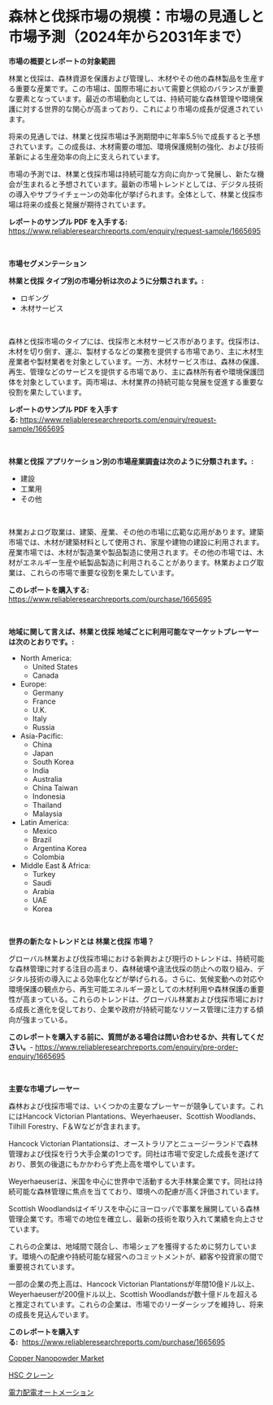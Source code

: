 <p><h1>森林と伐採市場の規模：市場の見通しと市場予測（2024年から2031年まで）</h1></p><p><strong>市場の概要とレポートの対象範囲</strong></p>
<p><p>林業と伐採は、森林資源を保護および管理し、木材やその他の森林製品を生産する重要な産業です。この市場は、国際市場において需要と供給のバランスが重要な要素となっています。最近の市場動向としては、持続可能な森林管理や環境保護に対する世界的な関心が高まっており、これにより市場の成長が促進されています。</p><p>将来の見通しでは、林業と伐採市場は予測期間中に年率5.5％で成長すると予想されています。この成長は、木材需要の増加、環境保護規制の強化、および技術革新による生産効率の向上に支えられています。</p><p>市場の予測では、林業と伐採市場は持続可能な方向に向かって発展し、新たな機会が生まれると予想されています。最新の市場トレンドとしては、デジタル技術の導入やサプライチェーンの効率化が挙げられます。全体として、林業と伐採市場は将来の成長と発展が期待されています。</p></p>
<p><strong>レポートのサンプル PDF を入手する:</strong> <a href="https://www.reliableresearchreports.com/enquiry/request-sample/1665695">https://www.reliableresearchreports.com/enquiry/request-sample/1665695</a></p>
<p>&nbsp;</p>
<p><strong>市場セグメンテーション</strong></p>
<p><strong>林業と伐採 タイプ別の市場分析は次のように分類されます。:</strong></p>
<p><ul><li>ロギング</li><li>木材サービス</li></ul></p>
<p>&nbsp;</p>
<p><p>森林と伐採市場のタイプには、伐採市と木材サービス市があります。伐採市は、木材を切り倒す、運ぶ、製材するなどの業務を提供する市場であり、主に木材生産業者や製材業者を対象としています。一方、木材サービス市は、森林の保護、再生、管理などのサービスを提供する市場であり、主に森林所有者や環境保護団体を対象としています。両市場は、木材業界の持続可能な発展を促進する重要な役割を果たしています。</p></p>
<p><strong>レポートのサンプル PDF を入手する:</strong>&nbsp;<a href="https://www.reliableresearchreports.com/enquiry/request-sample/1665695">https://www.reliableresearchreports.com/enquiry/request-sample/1665695</a></p>
<p>&nbsp;</p>
<p><strong> 林業と伐採 アプリケーション別の市場産業調査は次のように分類されます。:</strong></p>
<p><ul><li>建設</li><li>工業用</li><li>その他</li></ul></p>
<p>&nbsp;</p>
<p><p>林業およログ取業は、建築、産業、その他の市場に広範な応用があります。建築市場では、木材が建築材料として使用され、家屋や建物の建設に利用されます。産業市場では、木材が製造業や製品製造に使用されます。その他の市場では、木材がエネルギー生産や紙製品製造に利用されることがあります。林業およログ取業は、これらの市場で重要な役割を果たしています。</p></p>
<p><strong>このレポートを購入する:</strong>&nbsp; <a href="https://www.reliableresearchreports.com/purchase/1665695">https://www.reliableresearchreports.com/purchase/1665695</a></p>
<p>&nbsp;</p>
<p><strong>地域に関して言えば、林業と伐採 地域ごとに利用可能なマーケットプレーヤーは次のとおりです。:</strong></p>
<p><ul>
    <li>
        North America:
        <ul>
            <li>United States</li>
            <li>Canada</li>
        </ul>
    </li>
    <li>
        Europe:
        <ul>
            <li>Germany</li>
            <li>France</li>
            <li>U.K.</li>
            <li>Italy</li>
            <li>Russia</li>
        </ul>
    </li>
    <li>
        Asia-Pacific:
        <ul>
            <li>China</li>
            <li>Japan</li>
            <li>South Korea</li>
            <li>India</li>
            <li>Australia</li>
            <li>China Taiwan</li>
            <li>Indonesia</li>
            <li>Thailand</li>
            <li>Malaysia</li>
        </ul>
    </li>
    <li>
        Latin America:
        <ul>
            <li>Mexico</li>
            <li>Brazil</li>
            <li>Argentina Korea</li>
            <li>Colombia</li>
        </ul>
    </li>
    <li>
        Middle East & Africa:
        <ul>
            <li>Turkey</li>
            <li>Saudi</li>
            <li>Arabia</li>
            <li>UAE</li>
            <li>Korea</li>
        </ul>
    </li>
    </ul></p>
<p>&nbsp;</p>
<p><strong>世界の新たなトレンドとは 林業と伐採 市場？</strong></p>
<p><p>グローバル林業および伐採市場における新興および現行のトレンドは、持続可能な森林管理に対する注目の高まり、森林破壊や違法伐採の防止への取り組み、デジタル技術の導入による効率化などが挙げられる。さらに、気候変動への対応や環境保護の観点から、再生可能エネルギー源としての木材利用や森林保護の重要性が高まっている。これらのトレンドは、グローバル林業および伐採市場における成長と進化を促しており、企業や政府が持続可能なリソース管理に注力する傾向が強まっている。</p></p>
<p><strong>このレポートを購入する前に、質問がある場合は問い合わせるか、共有してください。</strong>- <a href="https://www.reliableresearchreports.com/enquiry/pre-order-enquiry/1665695">https://www.reliableresearchreports.com/enquiry/pre-order-enquiry/1665695</a></p>
<p>&nbsp;</p>
<p><strong>主要な市場プレーヤー</strong></p>
<p><p>森林および伐採市場では、いくつかの主要なプレーヤーが競争しています。これにはHancock Victorian Plantations、Weyerhaeuser、Scottish Woodlands、Tilhill Forestry、F＆Wなどが含まれます。</p><p>Hancock Victorian Plantationsは、オーストラリアとニュージーランドで森林管理および伐採を行う大手企業の1つです。同社は市場で安定した成長を遂げており、景気の後退にもかかわらず売上高を増やしています。</p><p>Weyerhaeuserは、米国を中心に世界中で活動する大手林業企業です。同社は持続可能な森林管理に焦点を当てており、環境への配慮が高く評価されています。</p><p>Scottish Woodlandsはイギリスを中心にヨーロッパで事業を展開している森林管理企業です。市場での地位を確立し、最新の技術を取り入れて業績を向上させています。</p><p>これらの企業は、地域間で競合し、市場シェアを獲得するために努力しています。環境への配慮や持続可能な経営へのコミットメントが、顧客や投資家の間で重要視されています。</p><p>一部の企業の売上高は、Hancock Victorian Plantationsが年間10億ドル以上、Weyerhaeuserが200億ドル以上、Scottish Woodlandsが数十億ドルを超えると推定されています。これらの企業は、市場でのリーダーシップを維持し、将来の成長を見込んでいます。</p></p>
<p><strong>このレポートを購入する:</strong>&nbsp;&nbsp;<a href="https://www.reliableresearchreports.com/purchase/1665695">https://www.reliableresearchreports.com/purchase/1665695</a></p>
<p><p><a href="https://circular-yam-9b9.notion.site/Copper-Nanopowder-Market-Size-Growing-and-Forecasted-for-period-from-2024-2031-and-provides-comple-bdcc3413670743b58ca25475971c65a9">Copper Nanopowder Market</a></p><p><a href="https://github.com/marbadji/Market-Research-Report-List-1/blob/main/148727314892.md">HSC クレーン</a></p><p><a href="https://github.com/KaydenJohns1964/Market-Research-Report-List-1/blob/main/279550414893.md">電力配電オートメーション</a></p></p>